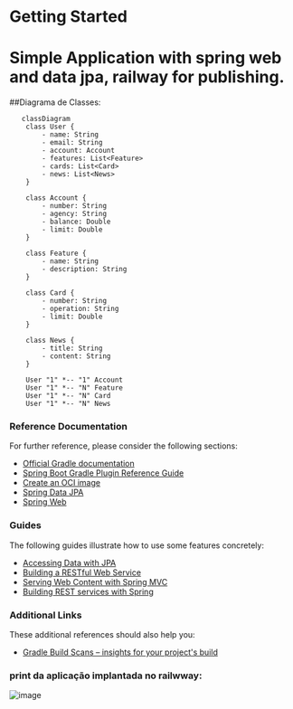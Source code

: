# Getting Started

# Simple Application with spring web and data jpa, railway for publishing.

##Diagrama de Classes:
```mermaid
   classDiagram
    class User {
        - name: String
        - email: String
        - account: Account
        - features: List<Feature>
        - cards: List<Card>
        - news: List<News>
    }

    class Account {
        - number: String
        - agency: String
        - balance: Double
        - limit: Double
    }

    class Feature {
        - name: String
        - description: String
    }

    class Card {
        - number: String
        - operation: String
        - limit: Double
    }

    class News {
        - title: String
        - content: String
    }

    User "1" *-- "1" Account
    User "1" *-- "N" Feature
    User "1" *-- "N" Card
    User "1" *-- "N" News
```
### Reference Documentation

For further reference, please consider the following sections:

* [Official Gradle documentation](https://docs.gradle.org)
* [Spring Boot Gradle Plugin Reference Guide](https://docs.spring.io/spring-boot/3.3.7/gradle-plugin)
* [Create an OCI image](https://docs.spring.io/spring-boot/3.3.7/gradle-plugin/packaging-oci-image.html)
* [Spring Data JPA](https://docs.spring.io/spring-boot/3.3.7/reference/data/sql.html#data.sql.jpa-and-spring-data)
* [Spring Web](https://docs.spring.io/spring-boot/3.3.7/reference/web/servlet.html)

### Guides

The following guides illustrate how to use some features concretely:

* [Accessing Data with JPA](https://spring.io/guides/gs/accessing-data-jpa/)
* [Building a RESTful Web Service](https://spring.io/guides/gs/rest-service/)
* [Serving Web Content with Spring MVC](https://spring.io/guides/gs/serving-web-content/)
* [Building REST services with Spring](https://spring.io/guides/tutorials/rest/)

### Additional Links

These additional references should also help you:
* [Gradle Build Scans – insights for your project's build](https://scans.gradle.com#gradle)

### print da aplicação implantada no railwway:
![image](https://github.com/user-attachments/assets/a1a18c5a-9611-4210-9ac1-a764fe9d0dfd)


